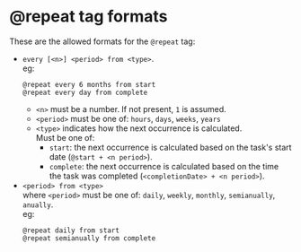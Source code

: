 # @repeat tag formats

These are the allowed formats for the `@repeat` tag:

- `every [<n>] <period> from <type>`.  
   eg:
  ```
  @repeat every 6 months from start
  @repeat every day from complete
  ```
  - `<n>` must be a number. If not present, `1` is assumed.
  - `<period>` must be one of: `hours`, `days`, `weeks`, `years`
  - `<type>` indicates how the next occurrence is calculated.  
     Must be one of:
    - `start`: the next occurrence is calculated based on the task's start date (`@start + <n period>`).
    - `complete`: the next occurrence is calculated based on the time the task was completed (`<completionDate> + <n period>`).
- `<period> from <type>`  
  where `<period>` must be one of: `daily`, `weekly`, `monthly`, `semianually`, `anually`.  
   eg:
  ```
  @repeat daily from start
  @repeat semianually from complete
  ```
